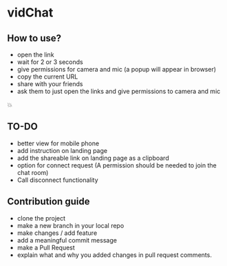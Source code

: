 # vidChat

## How to use?

* open the link
* wait for 2 or 3 seconds 
* give permissions for camera and mic (a popup will appear in browser)
* copy the current URL
* share with your friends
* ask them to just open the links and give permissions to camera and mic 
  
:boom: 


## TO-DO

* better view for mobile phone
* add instruction on landing page
* add the shareable link on landing page as a clipboard
* option for connect request (A permission should be needed to join the chat room)
* Call disconnect functionality
  

## Contribution guide

* clone the project
* make a new branch in your local repo
* make changes / add feature
* add a meaningful commit message
* make a Pull Request
* explain what and why you added changes in pull request comments.
  